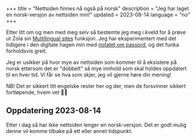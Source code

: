 +++
title = "Nettsiden finnes nå også på norsk"
description = "Jeg har laget en norsk-versjon av nettsiden min!"
updated = 2023-08-14
language = "no"
+++

Etter litt om og men med meg selv så bestemte jeg meg i kveld for å prøve ut
Zola sin [Multilingual sites][zola_i18n] funksjon. Jeg har eksperimentert med
det tidligere i den digitale hagen min med [notatet om passord][passord_notat],
og det funka forholdsvis greit.

Jeg er usikker på hvor mye av nettsiden som kommer til å eksistere på norsk
ettersom det er "dobbelt" så mye innhold som skal holdes oppdatert til en hver
tid. Vi får se hva som skjer, jeg vil gjerne høre din mening!

NB! Det er sikkert litt engelske rester her og der, men de forsvinner sikkert
fortløpende, hvem vet 🤷‍♂️

## Oppdatering 2023-08-14

Etter i dag så har ikke nettsiden lenger en norsk-versjon. Det er godt mulig
denne vil komme tilbake på ett eller annet tidspunkt.

[zola_i18n]: https://www.getzola.org/documentation/content/multilingual/
[passord_notat]: /garden/security/password.no
